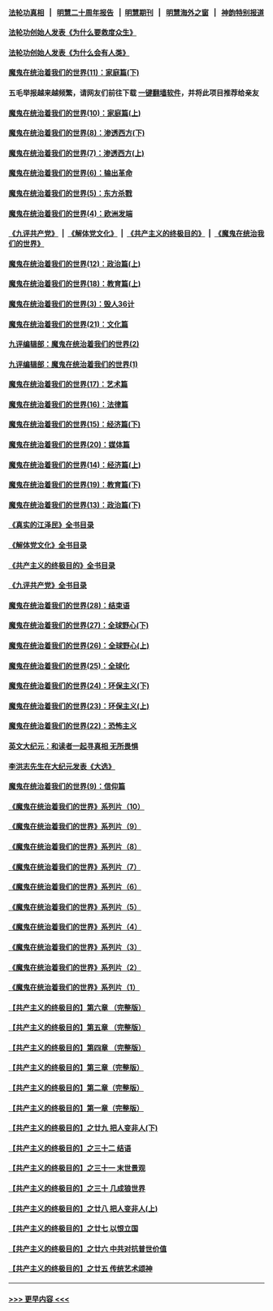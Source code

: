 #### [法轮功真相](https://github.com/gfw-breaker/truth/blob/master/README.md?t=0) &nbsp;&nbsp;|&nbsp;&nbsp; [明慧二十周年报告](https://github.com/gfw-breaker/mh-reports/blob/master/README.md?t=0) &nbsp;&nbsp;|&nbsp;&nbsp;[明慧期刊](https://github.com/gfw-breaker/mh-qikan) &nbsp;&nbsp;|&nbsp;&nbsp; [明慧海外之窗](https://github.com/gfw-breaker/mh-news/blob/master/README.md?t=0) &nbsp;&nbsp;|&nbsp;&nbsp; [神韵特别报道](https://github.com/gfw-breaker/mh-news/blob/master/shenyun.md?t=0)
#### [法轮功创始人发表《为什么要救度众生》](../pages/nsc422/n13975246.md?t=06080343) 
#### [法轮功创始人发表《为什么会有人类》](../pages/nsc422/n13912117.md?t=06080343) 
#### [魔鬼在统治着我们的世界(11)：家庭篇(下)](../pages/nsc422/n10440961.md?t=06080343) 
#### 五毛举报越来越频繁，请网友们前往下载 [一键翻墙软件](https://github.com/gfw-breaker/ssr-accounts)，并将此项目推荐给亲友
#### [魔鬼在统治着我们的世界(10)：家庭篇(上)](../pages/nsc422/n10435448.md?t=06080343) 
#### [魔鬼在统治着我们的世界(8)：渗透西方(下)](../pages/nsc422/n10429603.md?t=06080343) 
#### [魔鬼在统治着我们的世界(7)：渗透西方(上)](../pages/nsc422/n10426013.md?t=06080343) 
#### [魔鬼在统治着我们的世界(6)：输出革命](../pages/nsc422/n10421536.md?t=06080343) 
#### [魔鬼在统治着我们的世界(5)：东方杀戮](../pages/nsc422/n10417707.md?t=06080343) 
#### [魔鬼在统治着我们的世界(4)：欧洲发端](../pages/nsc422/n10414890.md?t=06080343) 
#### [《九评共产党》](https://github.com/begood0513/9ping.md/blob/master/README.md) &nbsp;|&nbsp; [《解体党文化》](../../../../jtdwh.md/blob/master/README.md)  &nbsp;|&nbsp; [《共产主义的终极目的》](../../../../gczydzjmd.md/blob/master/README.md) &nbsp;|&nbsp; [《魔鬼在统治我们的世界》](../../../../mgztzwmdsj.md/blob/master/README.md) 
#### [魔鬼在统治着我们的世界(12)：政治篇(上)](../pages/nsc422/n10444576.md?t=06080343) 
#### [魔鬼在统治着我们的世界(18)：教育篇(上)](../pages/nsc422/n10526970.md?t=06080343) 
#### [魔鬼在统治着我们的世界(3)：毁人36计](../pages/nsc422/n10411583.md?t=06080343) 
#### [魔鬼在统治着我们的世界(21)：文化篇](../pages/nsc422/n10597706.md?t=06080343) 
#### [九评编辑部：魔鬼在统治着我们的世界(2)](../pages/nsc422/n10410036.md?t=06080343) 
#### [九评编辑部：魔鬼在统治着我们的世界(1)](../pages/nsc422/n10406825.md?t=06080343) 
#### [魔鬼在统治着我们的世界(17)：艺术篇](../pages/nsc422/n10499093.md?t=06080343) 
#### [魔鬼在统治着我们的世界(16)：法律篇](../pages/nsc422/n10485969.md?t=06080343) 
#### [魔鬼在统治着我们的世界(15)：经济篇(下)](../pages/nsc422/n10469975.md?t=06080343) 
#### [魔鬼在统治着我们的世界(20)：媒体篇](../pages/nsc422/n10586579.md?t=06080343) 
#### [魔鬼在统治着我们的世界(14)：经济篇(上)](../pages/nsc422/n10457370.md?t=06080343) 
#### [魔鬼在统治着我们的世界(19)：教育篇(下)](../pages/nsc422/n10564808.md?t=06080343) 
#### [魔鬼在统治着我们的世界(13)：政治篇(下)](../pages/nsc422/n10448270.md?t=06080343) 
#### [《真实的江泽民》全书目录](../pages/nsc422/n13721399.md?t=06080343) 
#### [《解体党文化》全书目录](../pages/nsc422/n13721157.md?t=06080343) 
#### [《共产主义的终极目的》全书目录](../pages/nsc422/n13721048.md?t=06080343) 
#### [《九评共产党》全书目录](../pages/nsc422/n13708085.md?t=06080343) 
#### [魔鬼在统治着我们的世界(28)：结束语](../pages/nsc422/n10936246.md?t=06080343) 
#### [魔鬼在统治着我们的世界(27)：全球野心(下)](../pages/nsc422/n10928319.md?t=06080343) 
#### [魔鬼在统治着我们的世界(26)：全球野心(上)](../pages/nsc422/n10900318.md?t=06080343) 
#### [魔鬼在统治着我们的世界(25)：全球化](../pages/nsc422/n10788205.md?t=06080343) 
#### [魔鬼在统治着我们的世界(24)：环保主义(下)](../pages/nsc422/n10695307.md?t=06080343) 
#### [魔鬼在统治着我们的世界(23)：环保主义(上)](../pages/nsc422/n10688613.md?t=06080343) 
#### [魔鬼在统治着我们的世界(22)：恐怖主义](../pages/nsc422/n10614727.md?t=06080343) 
#### [英文大纪元：和读者一起寻真相 无所畏惧](../pages/nsc422/n12542027.md?t=06080343) 
#### [李洪志先生在大纪元发表《大选》](../pages/nsc422/n12534746.md?t=06080343) 
#### [魔鬼在统治着我们的世界(9)：信仰篇](../pages/nsc422/n10432159.md?t=06080343) 
#### [《魔鬼在统治着我们的世界》系列片（10）](../pages/nsc422/n12292670.md?t=06080343) 
#### [《魔鬼在统治着我们的世界》系列片（9）](../pages/nsc422/n12290859.md?t=06080343) 
#### [《魔鬼在统治着我们的世界》系列片（8）](../pages/nsc422/n12287445.md?t=06080343) 
#### [《魔鬼在统治着我们的世界》系列片（7）](../pages/nsc422/n12283425.md?t=06080343) 
#### [《魔鬼在统治着我们的世界》系列片（6）](../pages/nsc422/n12282314.md?t=06080343) 
#### [《魔鬼在统治着我们的世界》系列片（5）](../pages/nsc422/n12281419.md?t=06080343) 
#### [《魔鬼在统治着我们的世界》系列片（4）](../pages/nsc422/n12274024.md?t=06080343) 
#### [《魔鬼在统治着我们的世界》系列片（3）](../pages/nsc422/n12271322.md?t=06080343) 
#### [《魔鬼在统治着我们的世界》系列片（2）](../pages/nsc422/n12269049.md?t=06080343) 
#### [《魔鬼在统治着我们的世界》系列片（1）](../pages/nsc422/n12267575.md?t=06080343) 
#### [【共产主义的终极目的】第六章 （完整版）](../pages/nsc422/n11428913.md?t=06080343) 
#### [【共产主义的终极目的】第五章 （完整版）](../pages/nsc422/n11428912.md?t=06080343) 
#### [【共产主义的终极目的】第四章 （完整版）](../pages/nsc422/n11428907.md?t=06080343) 
#### [【共产主义的终极目的】第三章（完整版）](../pages/nsc422/n11428848.md?t=06080343) 
#### [【共产主义的终极目的】第二章（完整版）](../pages/nsc422/n11428831.md?t=06080343) 
#### [【共产主义的终极目的】第一章（完整版）](../pages/nsc422/n11417651.md?t=06080343) 
#### [【共产主义的终极目的】之廿九 把人变非人(下)](../pages/nsc422/n11344140.md?t=06080343) 
#### [【共产主义的终极目的】之三十二 结语](../pages/nsc422/n11360535.md?t=06080343) 
#### [【共产主义的终极目的】之三十一 末世景观](../pages/nsc422/n11351129.md?t=06080343) 
#### [【共产主义的终极目的】之三十 几成狼世界](../pages/nsc422/n11348280.md?t=06080343) 
#### [【共产主义的终极目的】之廿八 把人变非人(上)](../pages/nsc422/n11340492.md?t=06080343) 
#### [【共产主义的终极目的】之廿七 以恨立国](../pages/nsc422/n11336944.md?t=06080343) 
#### [【共产主义的终极目的】之廿六 中共对抗普世价值](../pages/nsc422/n11324785.md?t=06080343) 
#### [【共产主义的终极目的】之廿五 传统艺术颂神](../pages/nsc422/n11296396.md?t=06080343) 

----
#### [ >>> 更早内容 <<< ](../indexes/nsc422-earlier.md)

